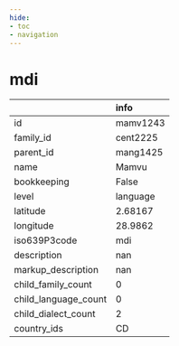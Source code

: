 ```yaml
---
hide:
- toc
- navigation
---
```

# mdi
|                      | info     |
|:---------------------|:---------|
| id                   | mamv1243 |
| family_id            | cent2225 |
| parent_id            | mang1425 |
| name                 | Mamvu    |
| bookkeeping          | False    |
| level                | language |
| latitude             | 2.68167  |
| longitude            | 28.9862  |
| iso639P3code         | mdi      |
| description          | nan      |
| markup_description   | nan      |
| child_family_count   | 0        |
| child_language_count | 0        |
| child_dialect_count  | 2        |
| country_ids          | CD       |